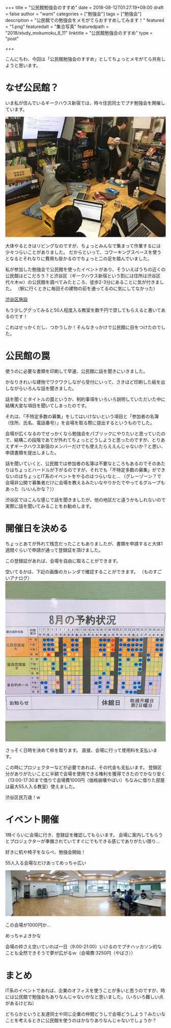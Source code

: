 +++
title = "公民館勉強会のすすめ"
date = 2018-08-12T01:27:19+09:00
draft = false
author = "wami"
categories = ["勉強会"]
tags = ["勉強会"]
description = "公民館での勉強会をメモがてらおすすめしてみます！"
featured = "1.png"
featuredalt = "集合写真"
featuredpath = "2018/study_mokumoku_8_11"
linktitle = "公民館勉強会のすすめ"
type = "post"

+++

こんにちわ、今回は「公民館勉強会のすすめ」としてちょっとメモがてら共有しようと思います。

# なぜ公民館？

いま私が住んでいるギークハウス新宿では、時々住民同士でプチ勉強会を開催しています。

![](../../img/2018/study_mokumoku_8_11/3.jpg)

大体やるときはリビングなのですが、ちょっとみんなで集まって作業するには少々つらいことがありました。
だからといって、コワーキングスペースを使うとなるとそれなりに費用も掛かるのでちょっと二の足を踏んでいました。

私が参加した勉強会で公民館を使ったイベントがあり、そういえばうちの近くの公民館はどこだろう？と渋谷区（ギークハウス新宿という割には住所は渋谷区代々木ｗ）の公民館を調べてみたところ、徒歩2-3分にあることに気が付きました。
（駅に行くときに毎回その建物の前を通ってるのに気にしてなかった）

[渋谷区施設](https://www.city.shibuya.tokyo.jp/shisetsu/index.html)

もう少しググってみると50人程度入る教室を数千円で貸してもらえると書いてあるのです！

これはせっかくだし、つかうしか！そんなきっかけで公民館に目をつけたのでした。

# 公民館の罠

使うのに必要な書類を印刷して早速、公民館に話を聞きにいきました。

かなりきれいな建物でワクワクしながら受付にいって、さきほど印刷した紙を出しながらいろんな話を聞きました。

話を聞くとタイトルの罠というか、制約事項をいろいろ説明していただいた中に結構大変な項目を聞いてしまったのです。

それは、「不特定多数の募集」をしてはいけないという項目と「参加者の名簿（住所、氏名、電話番号）」を会場を取る際に提出するというものでした。

会場が広くなるのでせっかくなら勉強会をパブリックにやりたいと思っていたので、結構この段階であてが外れてちょっとどうしようと思ったのですが、とりあえずギークハウス新宿のメンバーだけでも使えたらええんじゃないか？と思い、申請書類を提出しました。

話を聞いていくと、公民館では参加者の名簿は不要なところもあるのでそのあたりはちょっとハードルが下がるのですが、それでも「不特定多数の募集」ができないのはちょっとIT系のイベントをやるのはつらいなと…
（グレーゾーン？で会場非公開で募集者だけに会場を教えるみたいなやりかたでやってるグループもあった（いいんかな？））

渋谷区ではこんな感じで話を聞きましたが、他の地区だと違うかもしれないので実際に話を聞いてみることをお勧めします。

# 開催日を決める

ちょっとあてが外れて残念だったこともありましたが、書類を申請すると大体1週間ぐらいで申請が通って登録証を頂けました。

この登録証があれば、会場を自由に取ることができます。

空いてるかは、下記の画像のカレンダで確認することができます。
（ものすごいアナログ）
![](../../img/2018/study_mokumoku_8_11/4.jpg)

さっそく日時を決めて枠を取ります。
直接、会場に行って使用料を支払います。

この時にプロジェクターなどが必要であれば、その代金も支払います。
登録区分がありがたいことに半額で会場を使用できる権利を獲得できたのでかなり安く（13:00-17:30まで借りて会場費1000円（価格崩壊やばい）ちなみに借りた部屋は最大55人入る教室）使えました。

渋谷区民万歳！w

# イベント開催

1時ぐらいに会場に行き、登録証を確認してもらいます。
会場に案内してもらうとプロジェクターが準備されていてすぐにでもできる感じでありがたい限り…

好きに机や椅子をならべ、勉強会開始！

55人入る会場なだけあってめっちゃ広い

![](../../img/2018/study_mokumoku_8_11/2.jpg)

この会場が1000円か…

めっちゃよきかな

会場の枠さえ空いていれば一日（9:00-21:00）いけるのでプチハッカソン的なことも全然できそうで夢が広がるｗ（会場費:3250円（やばさ））

# まとめ

IT系のイベントであれば、企業のオフィスを使うことが多いと思うのですが、時には公民館で勉強会もありなんじゃないかなと思いました。（いろいろ難しい点があるけどね）

どちらかというと友達同士や同じ企業の仲間どうしで会場どうしよう？みたいなことを考えるときに公民館を使うのはかなりありなんじゃないでしょうか？


